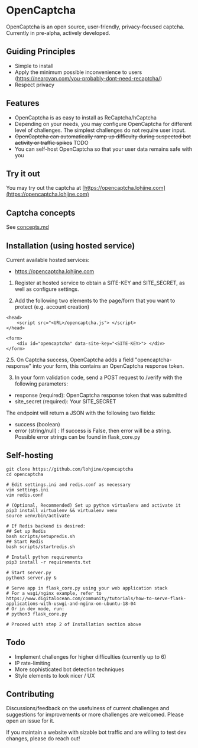 # OpenCaptcha

OpenCaptcha is an open source, user-friendly, privacy-focused captcha. Currently in pre-alpha, actively developed.

## Guiding Principles

* Simple to install
* Apply the minimum possible inconvenience to users (https://nearcyan.com/you-probably-dont-need-recaptcha/)
* Respect privacy

## Features

* OpenCaptcha is as easy to install as ReCaptcha/hCaptcha
* Depending on your needs, you may configure OpenCaptcha for different level of challenges. The simplest challenges do not require user input.
* ~~OpenCaptcha can automatically ramp up difficulty during suspected bot activity or traffic spikes~~ TODO
* You can self-host OpenCaptcha so that your user data remains safe with you



## Try it out

You may try out the captcha at [https://opencaptcha.lohjine.com](https://opencaptcha.lohjine.com)


## Captcha concepts

See [concepts.md](concepts.md)

## Installation (using hosted service)

Current available hosted services:
* https://opencaptcha.lohjine.com

1. Register at hosted service to obtain a SITE-KEY and SITE_SECRET, as well as configure settings.

2. Add the following two elements to the page/form that you want to protect (e.g. account creation)

```
<head>
    <script src="<URL>/opencaptcha.js"> </script>
</head>
```

```
<form>
    <div id="opencaptcha" data-site-key="<SITE-KEY>"> </div>
</form>
```

2.5. On Captcha success, OpenCaptcha adds a field "opencaptcha-response" into your form, this contains an OpenCaptcha response token.

3. In your form validation code, send a POST request to <URL>/verify with the following parameters:

* response (required): OpenCaptcha response token that was submitted
* site_secret (required): Your SITE_SECRET

The endpoint will return a JSON with the following two fields:

* success (boolean)
* error (string/null) : If success is False, then error will be a string. Possible error strings can be found in flask_core.py



## Self-hosting

```
git clone https://github.com/lohjine/opencaptcha
cd opencaptcha

# Edit settings.ini and redis.conf as necessary
vim settings.ini
vim redis.conf

# (Optional, Recommended) Set up python virtualenv and activate it
pip3 install virtualenv && virtualenv venv
source venv/bin/activate

# If Redis backend is desired:
## Set up Redis
bash scripts/setupredis.sh
## Start Redis
bash scripts/startredis.sh

# Install python requirements
pip3 install -r requirements.txt

# Start server.py
python3 server.py &

# Serve app in flask_core.py using your web application stack
# For a wsgi/nginx example, refer to https://www.digitalocean.com/community/tutorials/how-to-serve-flask-applications-with-uswgi-and-nginx-on-ubuntu-18-04
# Or in dev mode, run:
# python3 flask_core.py

# Proceed with step 2 of Installation section above
```

## Todo

* Implement challenges for higher difficulties (currently up to 6)
* IP rate-limiting
* More sophisticated bot detection techniques
* Style elements to look nicer / UX


## Contributing

Discussions/feedback on the usefulness of current challenges and suggestions for improvements or more challenges are welcomed. Please open an issue for it.

If you maintain a website with sizable bot traffic and are willing to test dev changes, please do reach out!